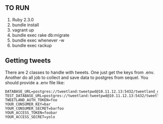 ## TO RUN

1. Ruby 2.3.0
2. bundle install
3. vagrant up
4. bundle exec rake db:migrate
5. bundle exec whenever -w
6. bundle exec rackup

## Getting tweets

There are 2 classes to handle with tweets. One just get the keys from .env. Another
do all job to collect and save data to postgres from sequel. You should provide a
.env file like:


```
DATABASE_URL=postgres://tweetland:tweetpwd@10.11.12.13:5432/tweetland_devel
TEST_DATABASE_URL=postgres://tweetland:tweetpwd@10.11.12.13:5432/tweetland_test
TWEETLAND_AUTH_TOKEN=foo
YOUR_CONSUMER_KEY=bar
YOUR_CONSUMER_SECRET=barfoo
YOUR_ACCESS_TOKEN=foobar
YOUR_ACCESS_SECRET=yolo

```

